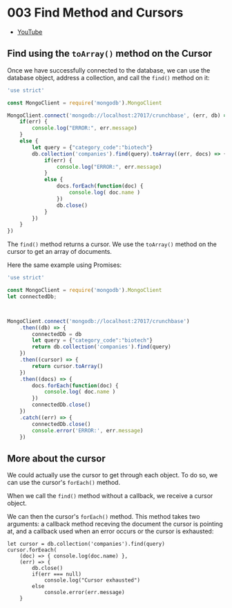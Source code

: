 # 003 Find Method and Cursors

* [YouTube](https://www.youtube.com/watch?v=OQ5APPuRATo)

## Find using the `toArray()` method on the Cursor

Once we have successfully connected to the database, we can use the database object, address a collection, and call the `find()` method on it:

```javascript
'use strict'

const MongoClient = require('mongodb').MongoClient

MongoClient.connect('mongodb://localhost:27017/crunchbase', (err, db) => {
    if(err) {
        console.log("ERROR:", err.message)
    }
    else {
        let query = {"category_code":"biotech"}
        db.collection('companies').find(query).toArray((err, docs) => {
            if(err) {
                console.log("ERROR:", err.message)          
            }
            else {
                docs.forEach(function(doc) {
                    console.log( doc.name )
                })
                db.close()
            }
        })
    }
})
```



The `find()` method returns a cursor. We use the `toArray()` method on the cursor to get an array of documents.

Here the same example using Promises:

```javascript
'use strict'

const MongoClient = require('mongodb').MongoClient
let connectedDb;



MongoClient.connect('mongodb://localhost:27017/crunchbase')
    .then((db) => {
        connectedDb = db
        let query = {"category_code":"biotech"}
        return db.collection('companies').find(query)
    })
    .then((cursor) => {
        return cursor.toArray()
    })
    .then((docs) => {
        docs.forEach(function(doc) {
            console.log( doc.name )
        })
        connectedDb.close()
    })
    .catch((err) => {
        connectedDb.close()
        console.error('ERROR:', err.message)
    })
```

## More about the cursor

We could actually use the cursor to get through each object. To do so, we can use the cursor's `forEach()` method.

When we call the `find()` method without a callback, we receive a cursor object.

We can then the cursor's `forEach()` method. This method takes two arguments: a callback method receving the document the cursor is pointing at, and a callback used when an error occurs or the cursor is exhausted:

```
let cursor = db.collection('companies').find(query)
cursor.forEeach(
    (doc) => { console.log(doc.name) },
    (err) => { 
        db.close()
        if(err === null) 
            console.log("Cursor exhausted")
        else
            console.error(err.message)
    }
```


